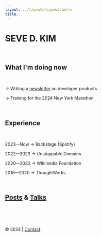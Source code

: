 ```yaml
---
layout: ../layouts/Layout.astro
title: 
---
```


# SEVE D. KIM

<br>

## What I'm doing now

<br>

→ Writing a [newsletter](https://developerproducts.com) on developer products

→ Training for the 2024 New York Marathon

<br>

## Experience

<br>

2023—Now → Backstage (Spotify)

2022—2023 → Unstoppable Domains

2020—2022 → Wikimedia Foundation

2016—2020 → ThoughtWorks

<br>

## [Posts](/posts) & [Talks](/talks)

<br><br><br>

© 2024 | [Contact](/contact)



